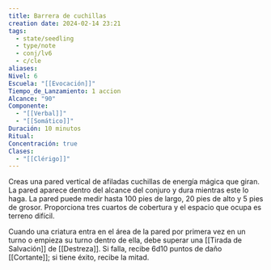 ```yaml
---
title: Barrera de cuchillas
creation date: 2024-02-14 23:21
tags:
  - state/seedling
  - type/note
  - conj/lv6
  - c/cle
aliases: 
Nivel: 6
Escuela: "[[Evocación]]"
Tiempo_de_Lanzamiento: 1 accion
Alcance: "90"
Componente:
  - "[[Verbal]]"
  - "[[Somático]]"
Duración: 10 minutos
Ritual: 
Concentración: true
Clases:
  - "[[Clérigo]]"
---
```

Creas una pared vertical de afiladas cuchillas de energía mágica que giran. La pared aparece dentro del alcance del conjuro y dura mientras este lo haga. La pared puede medir hasta 100 pies de largo, 20 pies de alto y 5 pies de grosor. Proporciona tres cuartos de cobertura y el espacio que ocupa es terreno difícil.

Cuando una criatura entra en el área de la pared por primera vez en un turno o empieza su turno dentro de ella, debe superar una [[Tirada de Salvación]] de [[Destreza]]. Si falla, recibe 6d10 puntos de daño [[Cortante]]; si tiene éxito, recibe la mitad.